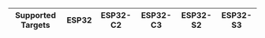 | Supported Targets | ESP32 | ESP32-C2 | ESP32-C3 | ESP32-S2 | ESP32-S3 |
| ----------------- | ----- | -------- | -------- | -------- | -------- |
